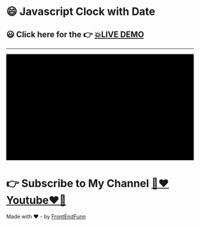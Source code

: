 # 😄 Javascript Clock with Date

## 😃 Click here for the 👉 [💥LIVE DEMO](https://frontendfunn.github.io/javascript-clock-with-date/)

---

![preview](images/preview.gif)

# 👉 Subscribe to My Channel [💙❤️Youtube❤️💙](https://www.youtube.com/channel/UCpOHt5d6GG-mvo-_pU06rhQ?sub_confirmation=1)

Made with ❤️ - by [FrontEndFunn](https://www.youtube.com/channel/UCpOHt5d6GG-mvo-_pU06rhQ?sub_confirmation=1)
